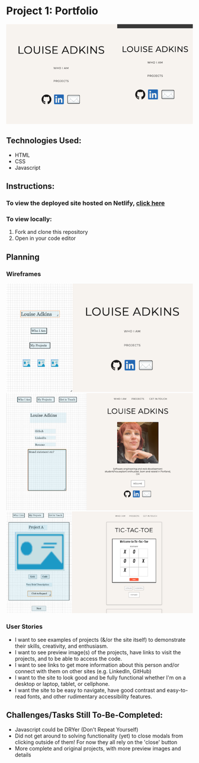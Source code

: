 # Project 1: Portfolio

![Image of the front page of the site,white backdrop and all-caps black text, centered on the page. The heading reads'Louise Adkins' and below that are button links to a bio and a projects page, with icons as links to their GitHub, LinkedIn, and email. It is side-by-side with an image of the same site, but with the screen sized to a mobile phone. ](/img/entry-page-desktop-mobile.png)

## Technologies Used: 
- HTML
- CSS
- Javascript

## Instructions: 
### To view the deployed site hosted on Netlify, [click here](https://dynamic-gumdrop-810f71.netlify.app/)

### To view locally:
1. Fork and clone this repository
2. Open in your code editor



## Planning
### Wireframes

![Image showing the simple wireframe for the 'entry' view, and the final look of that part of the site](/planning/wireframes/entry-page-before-after.png)
![Image showing the simple wireframe for the 'bio' view, and the final look of that part of the site](/planning/wireframes/bio-page-before-after.png)
![Image showing the simple wireframe for the 'projects' view, and the final look of that part of the site](/planning/wireframes/project-view-before-after.png)

### User Stories
- I want to see examples of projects (&/or the site itself) to demonstrate their skills, creativity, and enthusiasm.
- I want to see preview image(s) of the projects, have links to visit the projects, and to be able to access the code.
- I want to see links to get more information about this person and/or connect with them on other sites (e.g. LinkedIn, GitHub)
- I want to the site to look good and be fully functional whether I'm on a desktop or laptop, tablet, or cellphone.
- I want the site to be easy to navigate, have good contrast and easy-to-read fonts, and other rudimentary accessibility features.

## Challenges/Tasks Still To-Be-Completed:
- Javascript could be DRYer (Don't Repeat Yourself)
- Did not get around to solving functionality (yet) to close modals from clicking outside of them! For now they all rely on the 'close' button
- More complete and original projects, with more preview images and details


